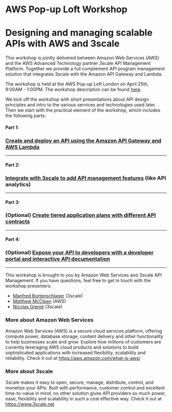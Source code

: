 # AWS Pop-up Loft Workshop
# Designing and managing scalable APIs with AWS and 3scale

This workshop is jointly delivered between Amazon Web Services (AWS) and the AWS Advanced Technology partner 3scale API Management Platform. Together we provide a full complement API program management solution that integrates 3scale with the Amazon API Gateway and Lambda.

The workshop is held at the AWS Pop-up Loft London on April 25th, 9:00AM - 1:00PM. The workshop description can be found [here](https://awsloft.london/session/2016/fd3f2e85-b292-44cd-867d-2c0528cbd741).

We kick off the workshop with short presentations about API design principles and intro to the various services and technologies used later. Then we start with the practical element of the workshop, which includes the following parts:

#### Part 1: 
### [Create and deploy an API using the Amazon API Gateway and AWS Lambda](workshop-parts/Part1--APIgatewayLambda.md) 
---

#### Part 2:
### [Integrate with 3scale to add API management features](workshop-parts/Part2--APImanagement.md) (like API analytics)
---

#### Part 3:
### (Optional) [Create tiered application plans with different API contracts](workshop-parts/Part3--ApplicationPlans.md)
---

#### Part 4:
### (Optional) [Expose your API to developers with a developer portal and interactive API documentation](workshop-parts/Part4--DevPortal.md)
---


This workshop is brought to you by Amazon Web Services and 3scale API Management. If you have questions, feel free to get in touch with the workshop presenters:
* [Manfred Bortenschlager](https://twitter.com/manfredbo) (3scale)
* [Matthew McClean](https://twitter.com/matthewmcclean) (AWS) 
* [Nicolas Grenié](https://twitter.com/picsoung) (3scale)


### More about Amazon Web Services
Amazon Web Services (AWS) is a secure cloud services platform, offering compute power, database storage, content delivery and other functionality to help businesses scale and grow. Explore how millions of customers are currently leveraging AWS cloud products and solutions to build sophisticated applications with increased flexibility, scalability and reliability. Check it out at https://aws.amazon.com/what-is-aws/

### More about 3scale
3scale makes it easy to open, secure, manage, distribute, control, and monetize your APIs. Built with performance, customer control and excellent time-to-value in mind, no other solution gives API providers so much power, ease, flexibility and scalability in such a cost effective way. Check it out at https://www.3scale.net

